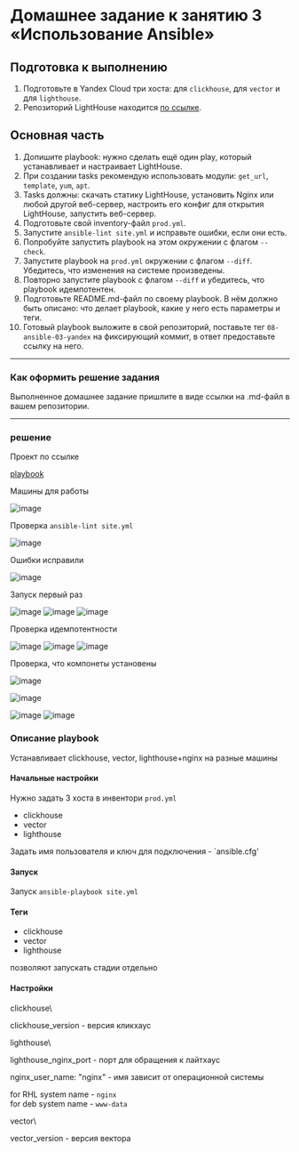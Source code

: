 # Домашнее задание к занятию 3 «Использование Ansible»

## Подготовка к выполнению

1. Подготовьте в Yandex Cloud три хоста: для `clickhouse`, для `vector` и для `lighthouse`.
2. Репозиторий LightHouse находится [по ссылке](https://github.com/VKCOM/lighthouse).

## Основная часть

1. Допишите playbook: нужно сделать ещё один play, который устанавливает и настраивает LightHouse.
2. При создании tasks рекомендую использовать модули: `get_url`, `template`, `yum`, `apt`.
3. Tasks должны: скачать статику LightHouse, установить Nginx или любой другой веб-сервер, настроить его конфиг для открытия LightHouse, запустить веб-сервер.
4. Подготовьте свой inventory-файл `prod.yml`.
5. Запустите `ansible-lint site.yml` и исправьте ошибки, если они есть.
6. Попробуйте запустить playbook на этом окружении с флагом `--check`.
7. Запустите playbook на `prod.yml` окружении с флагом `--diff`. Убедитесь, что изменения на системе произведены.
8. Повторно запустите playbook с флагом `--diff` и убедитесь, что playbook идемпотентен.
9. Подготовьте README.md-файл по своему playbook. В нём должно быть описано: что делает playbook, какие у него есть параметры и теги.
10. Готовый playbook выложите в свой репозиторий, поставьте тег `08-ansible-03-yandex` на фиксирующий коммит, в ответ предоставьте ссылку на него.

---

### Как оформить решение задания

Выполненное домашнее задание пришлите в виде ссылки на .md-файл в вашем репозитории.

---

### решение

Проект по ссылке

[playbook](./playbook/)

Машины для работы

![image](images/01virtm.JPG)

Проверка `ansible-lint site.yml`

![image](images/03lint1.JPG)

Ошибки исправили

![image](images/04lint2.JPG)

Запуск первый раз

![image](images/05play1.JPG)
![image](images/06play2.JPG)
![image](images/07play3.JPG)

Проверка идемпотентности

![image](images/08diff1.JPG)
![image](images/09diff2.JPG)
![image](images/10diff3.JPG)

Проверка, что компонеты установены

![image](images/11click.JPG)


![image](images/12vector.JPG)


![image](images/13lighth1.JPG)
![image](images/14lighth2.JPG)


### Описание playbook

Устанавливает clickhouse, vector, lighthouse+nginx на разные машины

#### Начальные настройки
Нужно задать 3 хоста в инвентори `prod.yml`

- clickhouse
- vector
- lighthouse

Задать имя пользователя и ключ для подключения - `ansible.cfg'

#### Запуск
Запуск `ansible-playbook site.yml`

#### Теги
- clickhouse
- vector
- lighthouse

позволяют запускать стадии отдельно

#### Настройки

clickhouse\

clickhouse_version - версия кликхаус

lighthouse\

lighthouse_nginx_port - порт для обращения к лайтхаус


nginx_user_name: "nginx" - имя зависит от операционной системы

for RHL system name - `nginx`  
for deb system name -  `www-data`  


vector\

vector_version - версия вектора
